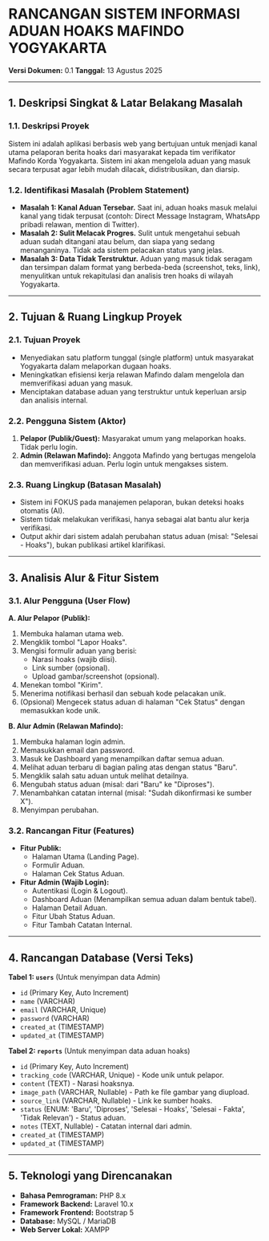 # RANCANGAN SISTEM INFORMASI ADUAN HOAKS MAFINDO YOGYAKARTA

**Versi Dokumen:** 0.1
**Tanggal:** 13 Agustus 2025

---

## 1. Deskripsi Singkat & Latar Belakang Masalah

### 1.1. Deskripsi Proyek
Sistem ini adalah aplikasi berbasis web yang bertujuan untuk menjadi kanal utama pelaporan berita hoaks dari masyarakat kepada tim verifikator Mafindo Korda Yogyakarta. Sistem ini akan mengelola aduan yang masuk secara terpusat agar lebih mudah dilacak, didistribusikan, dan diarsip.

### 1.2. Identifikasi Masalah (Problem Statement)
* **Masalah 1: Kanal Aduan Tersebar.** Saat ini, aduan hoaks masuk melalui kanal yang tidak terpusat (contoh: Direct Message Instagram, WhatsApp pribadi relawan, mention di Twitter).
* **Masalah 2: Sulit Melacak Progres.** Sulit untuk mengetahui sebuah aduan sudah ditangani atau belum, dan siapa yang sedang menanganinya. Tidak ada sistem pelacakan status yang jelas.
* **Masalah 3: Data Tidak Terstruktur.** Aduan yang masuk tidak seragam dan tersimpan dalam format yang berbeda-beda (screenshot, teks, link), menyulitkan untuk rekapitulasi dan analisis tren hoaks di wilayah Yogyakarta.

---

## 2. Tujuan & Ruang Lingkup Proyek

### 2.1. Tujuan Proyek
* Menyediakan satu platform tunggal (single platform) untuk masyarakat Yogyakarta dalam melaporkan dugaan hoaks.
* Meningkatkan efisiensi kerja relawan Mafindo dalam mengelola dan memverifikasi aduan yang masuk.
* Menciptakan database aduan yang terstruktur untuk keperluan arsip dan analisis internal.

### 2.2. Pengguna Sistem (Aktor)
1.  **Pelapor (Publik/Guest):** Masyarakat umum yang melaporkan hoaks. Tidak perlu login.
2.  **Admin (Relawan Mafindo):** Anggota Mafindo yang bertugas mengelola dan memverifikasi aduan. Perlu login untuk mengakses sistem.

### 2.3. Ruang Lingkup (Batasan Masalah)
* Sistem ini FOKUS pada manajemen pelaporan, bukan deteksi hoaks otomatis (AI).
* Sistem tidak melakukan verifikasi, hanya sebagai alat bantu alur kerja verifikasi.
* Output akhir dari sistem adalah perubahan status aduan (misal: "Selesai - Hoaks"), bukan publikasi artikel klarifikasi.

---

## 3. Analisis Alur & Fitur Sistem

### 3.1. Alur Pengguna (User Flow)

**A. Alur Pelapor (Publik):**
1.  Membuka halaman utama web.
2.  Mengklik tombol "Lapor Hoaks".
3.  Mengisi formulir aduan yang berisi:
    - Narasi hoaks (wajib diisi).
    - Link sumber (opsional).
    - Upload gambar/screenshot (opsional).
4.  Menekan tombol "Kirim".
5.  Menerima notifikasi berhasil dan sebuah kode pelacakan unik.
6.  (Opsional) Mengecek status aduan di halaman "Cek Status" dengan memasukkan kode unik.

**B. Alur Admin (Relawan Mafindo):**
1.  Membuka halaman login admin.
2.  Memasukkan email dan password.
3.  Masuk ke Dashboard yang menampilkan daftar semua aduan.
4.  Melihat aduan terbaru di bagian paling atas dengan status "Baru".
5.  Mengklik salah satu aduan untuk melihat detailnya.
6.  Mengubah status aduan (misal: dari "Baru" ke "Diproses").
7.  Menambahkan catatan internal (misal: "Sudah dikonfirmasi ke sumber X").
8.  Menyimpan perubahan.

### 3.2. Rancangan Fitur (Features)

* **Fitur Publik:**
    - Halaman Utama (Landing Page).
    - Formulir Aduan.
    - Halaman Cek Status Aduan.
* **Fitur Admin (Wajib Login):**
    - Autentikasi (Login & Logout).
    - Dashboard Aduan (Menampilkan semua aduan dalam bentuk tabel).
    - Halaman Detail Aduan.
    - Fitur Ubah Status Aduan.
    - Fitur Tambah Catatan Internal.

---

## 4. Rancangan Database (Versi Teks)

**Tabel 1: `users`** (Untuk menyimpan data Admin)
- `id` (Primary Key, Auto Increment)
- `name` (VARCHAR)
- `email` (VARCHAR, Unique)
- `password` (VARCHAR)
- `created_at` (TIMESTAMP)
- `updated_at` (TIMESTAMP)

**Tabel 2: `reports`** (Untuk menyimpan data aduan hoaks)
- `id` (Primary Key, Auto Increment)
- `tracking_code` (VARCHAR, Unique) - Kode unik untuk pelapor.
- `content` (TEXT) - Narasi hoaksnya.
- `image_path` (VARCHAR, Nullable) - Path ke file gambar yang diupload.
- `source_link` (VARCHAR, Nullable) - Link ke sumber hoaks.
- `status` (ENUM: 'Baru', 'Diproses', 'Selesai - Hoaks', 'Selesai - Fakta', 'Tidak Relevan') - Status aduan.
- `notes` (TEXT, Nullable) - Catatan internal dari admin.
- `created_at` (TIMESTAMP)
- `updated_at` (TIMESTAMP)

---

## 5. Teknologi yang Direncanakan
* **Bahasa Pemrograman:** PHP 8.x
* **Framework Backend:** Laravel 10.x
* **Framework Frontend:** Bootstrap 5
* **Database:** MySQL / MariaDB
* **Web Server Lokal:** XAMPP
